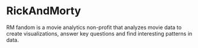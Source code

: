 # RickAndMorty
RM fandom is a movie analytics non-profit that analyzes movie data to create visualizations, answer key questions and find interesting patterns in data.
